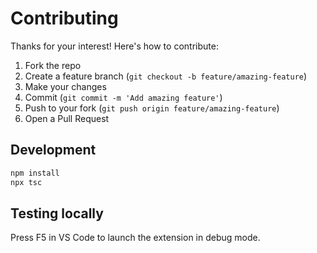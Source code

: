 # Contributing

Thanks for your interest! Here's how to contribute:

1. Fork the repo
2. Create a feature branch (`git checkout -b feature/amazing-feature`)
3. Make your changes
4. Commit (`git commit -m 'Add amazing feature'`)
5. Push to your fork (`git push origin feature/amazing-feature`)
6. Open a Pull Request

## Development
```bash
npm install
npx tsc
```

## Testing locally

Press F5 in VS Code to launch the extension in debug mode.